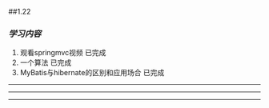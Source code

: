 
##1.22

### *学习内容*

1. 观看springmvc视频 已完成
2. 一个算法 已完成
3. MyBatis与hibernate的区别和应用场合 已完成

______
______
______


